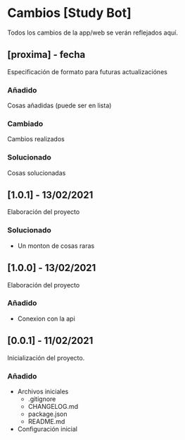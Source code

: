 # Cambios [Study Bot]
Todos los cambios de la app/web se verán reflejados aquí.


## [proxima] - fecha
Especificación de formato para futuras actualizaciónes

### Añadido
Cosas añadidas (puede ser en lista)

### Cambiado
Cambios realizados

### Solucionado
Cosas solucionadas


## [1.0.1] - 13/02/2021
Elaboración del proyecto

### Solucionado
- Un monton de cosas raras


## [1.0.0] - 13/02/2021
Elaboración del proyecto

### Añadido
- Conexion con la api


## [0.0.1] - 11/02/2021
Inicialización del proyecto.

### Añadido
- Archivos iniciales
    * .gitignore
    * CHANGELOG.md
    * package.json
    * README.md
- Configuración inicial